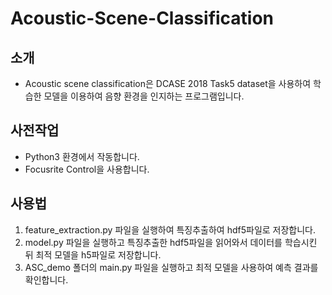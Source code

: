 # Acoustic-Scene-Classification

## 소개
- Acoustic scene classification은 DCASE 2018 Task5 dataset을 사용하여 학습한 모델을 이용하여 음향 환경을 인지하는 프로그램입니다.

## 사전작업
- Python3 환경에서 작동합니다.
- Focusrite Control을 사용합니다.

## 사용법
1. feature_extraction.py 파일을 실행하여 특징추출하여 hdf5파일로 저장합니다.
1. model.py 파일을 실행하고 특징추출한 hdf5파일을 읽어와서 데이터를 학습시킨 뒤 최적 모델을 h5파일로 저장합니다.
1. ASC_demo 폴더의 main.py 파일을 실행하고 최적 모델을 사용하여 예측 결과를 확인합니다.

